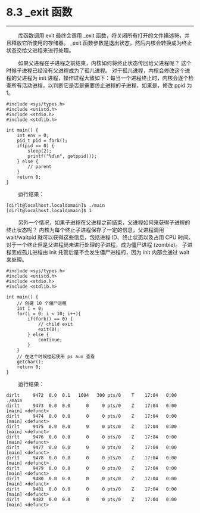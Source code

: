 # 8.3 \_exit 函数
***

&emsp;&emsp;
库函数调用 exit 最终会调用 \_exit 函数，将关闭所有打开的文件描述符，并且释放它所使用的存储器。
\_exit 函数参数是退出状态，然后内核会转换成为终止状态交给父进程来进行处理。

&emsp;&emsp;
如果父进程在子进程之前结束，内核如何将终止状态传回给父进程呢？
这个时候子进程已经没有父进程成为了孤儿进程。
对于孤儿进程，内核会修改这个进程的父进程为 init 进程，操作过程大致如下：每当一个进程终止时，内核会逐个检查所有活动进程，以判断它是否是需要终止进程的子进程，如果是，修改 ppid 为 1。

    #include <sys/types.h>
    #include <unistd.h>
    #include <stdio.h>
    #include <stdlib.h>
    
    int main() {
        int env = 0;
        pid_t pid = fork();
        if(pid == 0) {
            sleep(2);
            printf("%d\n", getppid());
        } else { 
            // parent
        }
        return 0;
    }

&emsp;&emsp;
运行结果：

    [dirlt@localhost.localdomain]$ ./main
    [dirlt@localhost.localdomain]$ 1

&emsp;&emsp;
另外一个情况，如果子进程在父进程之前结束，父进程如何来获得子进程的终止状态呢？
内核为每个终止子进程保存了一定的信息，父进程调用 wait/waitpid 就可以获得这些信息，包括进程 ID、终止状态以及占用 CPU 时间。
对于一个终止但是父进程尚未进行处理的子进程，成为僵尸进程 (zombie)。
子进程变成孤儿进程由 init 托管后是不会发生僵尸进程的，因为 init 内部会通过 wait 来处理。

    #include <sys/types.h>
    #include <unistd.h>
    #include <stdio.h>
    #include <stdlib.h>
    
    int main() {
        // 创建 10 个僵尸进程
        int i = 0;
        for(i = 0; i < 10; i++){
            if(fork() == 0) {
                // child exit
                exit(0);
            } else {
                continue;
            }
        }
        // 在这个时候挂起使用 ps aux 查看
        getchar();
        return 0;
    }

&emsp;&emsp;
运行结果：

    dirlt     9472  0.0  0.1   1604   300 pts/0    T    17:04   0:00 ./main
    dirlt     9473  0.0  0.0      0     0 pts/0    Z    17:04   0:00 [main] <defunct>
    dirlt     9474  0.0  0.0      0     0 pts/0    Z    17:04   0:00 [main] <defunct>
    dirlt     9475  0.0  0.0      0     0 pts/0    Z    17:04   0:00 [main] <defunct>
    dirlt     9476  0.0  0.0      0     0 pts/0    Z    17:04   0:00 [main] <defunct>
    dirlt     9477  0.0  0.0      0     0 pts/0    Z    17:04   0:00 [main] <defunct>
    dirlt     9478  0.0  0.0      0     0 pts/0    Z    17:04   0:00 [main] <defunct>
    dirlt     9479  0.0  0.0      0     0 pts/0    Z    17:04   0:00 [main] <defunct>
    dirlt     9480  0.0  0.0      0     0 pts/0    Z    17:04   0:00 [main] <defunct>
    dirlt     9481  0.0  0.0      0     0 pts/0    Z    17:04   0:00 [main] <defunct>
    dirlt     9482  0.0  0.0      0     0 pts/0    Z    17:04   0:00 [main] <defunct>
